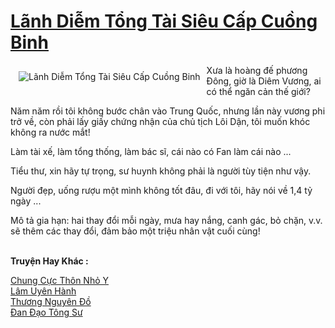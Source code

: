 <a href="https://truyenwiki.net/lanh-diem-tong-tai-sieu-cap-cuong-binh.35443/" title="Lãnh Diễm Tổng Tài Siêu Cấp Cuồng Binh"><h1>Lãnh Diễm Tổng Tài Siêu Cấp Cuồng Binh</h1></a><div style="display:table"><img align="right" style="float: left; padding: 10px;" src="https://truyenwiki.net/a/img/str/src/35443.jpg" alt="Lãnh Diễm Tổng Tài Siêu Cấp Cuồng Binh">Xưa là hoàng đế phương Đông, giờ là Diêm Vương, ai có thể ngăn cản thế giới?<p></p> Năm năm rồi tôi không bước chân vào Trung Quốc, nhưng lần này vương phi trở về, còn phải lấy giấy chứng nhận của chủ tịch Lôi Dận, tôi muốn khóc không ra nước mắt!<p></p> Làm tài xế, làm tổng thống, làm bác sĩ, cái nào có Fan làm cái nào ...<p></p> Tiểu thư, xin hãy tự trọng, sư huynh không phải là người tùy tiện như vậy.<p></p> Người đẹp, uống rượu một mình không tốt đâu, đi với tôi, hãy nói về 1,4 tỷ ngày ...<p></p> Mô tả gia hạn: hai thay đổi mỗi ngày, mưa hay nắng, canh gác, bỏ chặn, v.v. sẽ thêm các thay đổi, đảm bảo một triệu nhân vật cuối cùng!</div><p><br><b>Truyện Hay Khác :</b></p><a href="https://truyenwiki.net/chung-cuc-thon-nho-y.35033/" alt="Chung Cực Thôn Nhỏ Y">Chung Cực Thôn Nhỏ Y</a><br/><a href="https://github.com/nownovels/topcv/tree/master/truyenhay/35374" alt="Lâm Uyên Hành">Lâm Uyên Hành</a><br/><a href="https://sangtacviet.wordpress.com/2020/10/22/thuong-nguyen-do/" alt="Thương Nguyên Đồ">Thương Nguyên Đồ</a><br/><a href="https://sangtacviet.wordpress.com/2020/10/22/dan-dao-tong-su/" alt="Đan Đạo Tông Sư">Đan Đạo Tông Sư</a><br/>